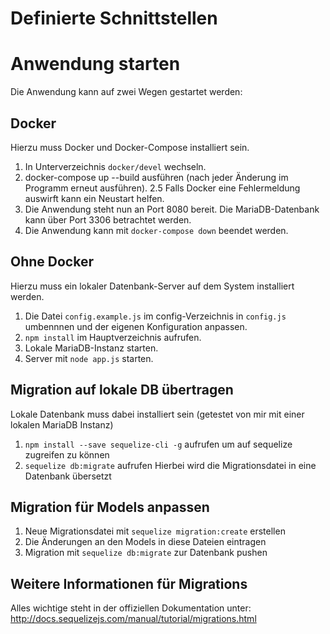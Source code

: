 Definierte Schnittstellen
=========================



Anwendung starten
=================

Die Anwendung kann auf zwei Wegen gestartet werden:

Docker
------

Hierzu muss Docker und Docker-Compose installiert sein.

1. In Unterverzeichnis `docker/devel` wechseln.
2. docker-compose up --build ausführen (nach jeder Änderung im Programm erneut ausführen).
2.5 Falls Docker eine Fehlermeldung auswirft kann ein Neustart helfen.
3. Die Anwendung steht nun an Port 8080 bereit. Die MariaDB-Datenbank kann über Port 3306 betrachtet werden.
4. Die Anwendung kann mit `docker-compose down` beendet werden.

Ohne Docker
-----------

Hierzu muss ein lokaler Datenbank-Server auf dem System installiert werden.

1. Die Datei `config.example.js` im config-Verzeichnis in `config.js` umbennnen und der eigenen Konfiguration anpassen.
2. `npm install` im Hauptverzeichnis aufrufen.
3. Lokale MariaDB-Instanz starten.
4. Server mit `node app.js` starten.

Migration auf lokale DB übertragen
----------------------------------

Lokale Datenbank muss dabei installiert sein (getestet von mir mit einer lokalen MariaDB Instanz)
1. `npm install --save sequelize-cli -g` aufrufen um auf sequelize zugreifen zu können
2. `sequelize db:migrate` aufrufen
    Hierbei wird die Migrationsdatei in eine Datenbank übersetzt

Migration für Models anpassen
-----------------------------

1. Neue Migrationsdatei mit `sequelize migration:create` erstellen
2. Die Änderungen an den Models in diese Dateien eintragen
3. Migration mit `sequelize db:migrate` zur Datenbank pushen

Weitere Informationen für Migrations
------------------------------------

Alles wichtige steht in der offiziellen Dokumentation unter: http://docs.sequelizejs.com/manual/tutorial/migrations.html